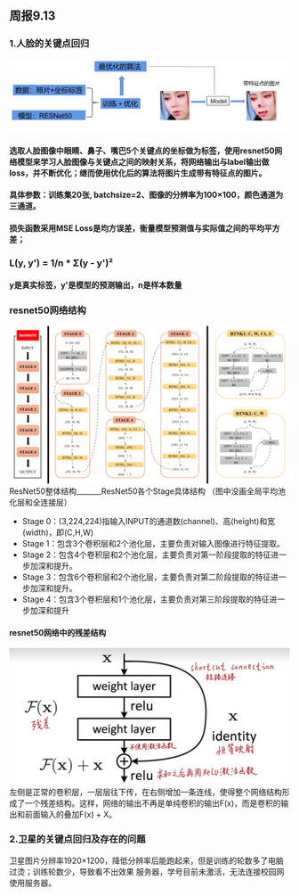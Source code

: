 ## 周报9.13
### 1.人脸的关键点回归
![流程图](images/9.13-1.png)
#### 选取人脸图像中眼睛、鼻子、嘴巴5个关键点的坐标做为标签，使用resnet50网络模型来学习人脸图像与关键点之间的映射关系，将网络输出与label输出做loss，并不断优化；继而使用优化后的算法将图片生成带有特征点的图片。
#### 具体参数：训练集20张, batchsize=2、图像的分辨率为100×100，颜色通道为三通道。
#### 损失函数采用MSE Loss是均方误差，衡量模型预测值与实际值之间的平均平方差；
###           L(y, y') = 1/n * Σ(y - y')²
#### y是真实标签，y'是模型的预测输出，n是样本数量

### resnet50网络结构
  ![流程图](images/9.13-2.png)
ResNet50整体结构_______ResNet50各个Stage具体结构 （图中没画全局平均池化层和全连接层） 
- Stage 0：(3,224,224)指输入INPUT的通道数(channel)、高(height)和宽(width)，即(C,H,W)
- Stage 1：包含3个卷积层和2个池化层，主要负责对输入图像进行特征提取。
- Stage 2：包含4个卷积层和2个池化层，主要负责对第一阶段提取的特征进一步加深和提升。
- Stage 3：包含6个卷积层和2个池化层，主要负责对第二阶段提取的特征进一步加深和提升。
- Stage 4：包含3个卷积层和1个池化层，主要负责对第三阶段提取的特征进一步加深和提升

#### resnet50网络中的残差结构
![流程图](images/9.13-3.png)
左侧是正常的卷积层，一层层往下传，在右侧增加一条连线，使得整个网络结构形成了一个残差结构。这样，网络的输出不再是单纯卷积的输出F(x)，而是卷积的输出和前面输入的叠加F(x) + X。

### 2.卫星的关键点回归及存在的问题
卫星图片分辨率1920×1200，降低分辨率后能跑起来，但是训练的轮数多了电脑过烫；训练轮数少，导致看不出效果
服务器，学号目前未激活，无法连接校园网使用服务器。
